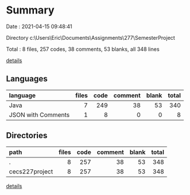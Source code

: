 # Summary

Date : 2021-04-15 09:48:41

Directory c:\Users\Eric\Documents\Assignments\277\SemesterProject

Total : 8 files,  257 codes, 38 comments, 53 blanks, all 348 lines

[details](details.md)

## Languages
| language | files | code | comment | blank | total |
| :--- | ---: | ---: | ---: | ---: | ---: |
| Java | 7 | 249 | 38 | 53 | 340 |
| JSON with Comments | 1 | 8 | 0 | 0 | 8 |

## Directories
| path | files | code | comment | blank | total |
| :--- | ---: | ---: | ---: | ---: | ---: |
| . | 8 | 257 | 38 | 53 | 348 |
| cecs227project | 8 | 257 | 38 | 53 | 348 |

[details](details.md)